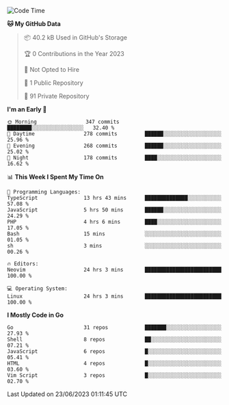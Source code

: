 
<!--START_SECTION:waka-->
![Code Time](http://img.shields.io/badge/Code%20Time-3%2C703%20hrs%2022%20mins-blue)

**🐱 My GitHub Data** 

> 📦 40.2 kB Used in GitHub's Storage 
 > 
> 🏆 0 Contributions in the Year 2023
 > 
> 🚫 Not Opted to Hire
 > 
> 📜 1 Public Repository 
 > 
> 🔑 91 Private Repository 
 > 
**I'm an Early 🐤** 

```text
🌞 Morning                347 commits         ████████░░░░░░░░░░░░░░░░░   32.40 % 
🌆 Daytime                278 commits         ██████░░░░░░░░░░░░░░░░░░░   25.96 % 
🌃 Evening                268 commits         ██████░░░░░░░░░░░░░░░░░░░   25.02 % 
🌙 Night                  178 commits         ████░░░░░░░░░░░░░░░░░░░░░   16.62 % 
```


📊 **This Week I Spent My Time On** 

```text
💬 Programming Languages: 
TypeScript               13 hrs 43 mins      ██████████████░░░░░░░░░░░   57.08 % 
JavaScript               5 hrs 50 mins       ██████░░░░░░░░░░░░░░░░░░░   24.29 % 
PHP                      4 hrs 6 mins        ████░░░░░░░░░░░░░░░░░░░░░   17.05 % 
Bash                     15 mins             ░░░░░░░░░░░░░░░░░░░░░░░░░   01.05 % 
sh                       3 mins              ░░░░░░░░░░░░░░░░░░░░░░░░░   00.26 % 

🔥 Editors: 
Neovim                   24 hrs 3 mins       █████████████████████████   100.00 % 

💻 Operating System: 
Linux                    24 hrs 3 mins       █████████████████████████   100.00 % 
```

**I Mostly Code in Go** 

```text
Go                       31 repos            ███████░░░░░░░░░░░░░░░░░░   27.93 % 
Shell                    8 repos             ██░░░░░░░░░░░░░░░░░░░░░░░   07.21 % 
JavaScript               6 repos             █░░░░░░░░░░░░░░░░░░░░░░░░   05.41 % 
HTML                     4 repos             █░░░░░░░░░░░░░░░░░░░░░░░░   03.60 % 
Vim Script               3 repos             █░░░░░░░░░░░░░░░░░░░░░░░░   02.70 % 
```




 Last Updated on 23/06/2023 01:11:45 UTC
<!--END_SECTION:waka-->
